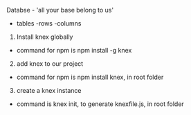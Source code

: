 Databse - 'all your base belong to us'
  - tables
    -rows
      -columns

1) Install knex globally 
  - command for npm is npm install -g knex

2) add knex to our project
  - command for npm is npm install knex, in root folder

3) create a knex instance
  - command is knex init, to generate knexfile.js, in root folder